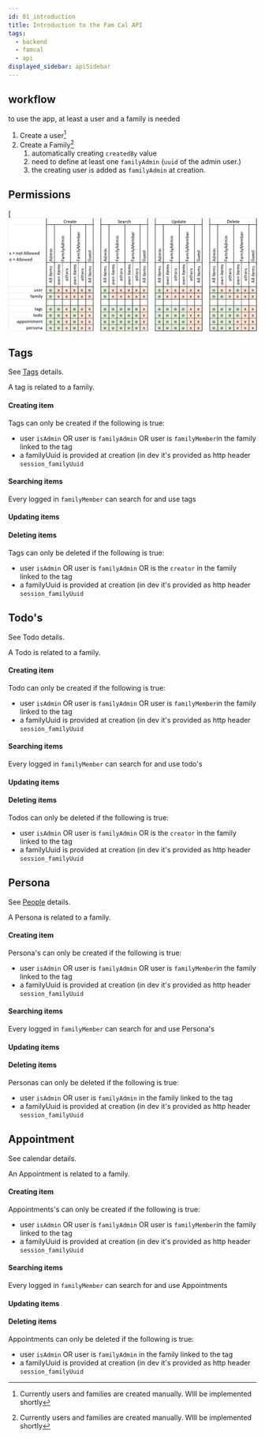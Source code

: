 ```yaml
---
id: 01_introduction
title: Introduction to the Fam Cal API
tags:
  - backend
  - famcal
  - api
displayed_sidebar: apiSidebar
---
```



## workflow

to use the app, at least a user and a family is needed 

1. Create a user[^1]
2. Create a Family[^1]
   1. automatically creating `createdBy` value
   1. need to define at least one `familyAdmin` (`uuid` of the admin user.)
   1. the creating user is added as `familyAdmin` at creation.


## Permissions
[![permissions.png](../../../static/img/permissions.png)



## Tags
See [Tags](tags) details.

A tag is related to a family.

#### Creating item
Tags can only be created if the following is true:
- user `isAdmin`  OR  user is `familyAdmin` OR user is `familyMember`in the family linked to the tag
- a familyUuid is provided at creation (in dev it's provided as http header `session_familyUuid`
#### Searching items
Every logged in `familyMember` can search for and use tags
#### Updating items
#### Deleting items
Tags can only be deleted if the following is true:
- user `isAdmin`  OR  user is `familyAdmin` OR is the `creator` in the family linked to the tag
- a familyUuid is provided at creation (in dev it's provided as http header `session_familyUuid`


## Todo's
See Todo details.

A Todo is related to a family.

#### Creating item
Todo can only be created if the following is true:
- user `isAdmin`  OR  user is `familyAdmin` OR user is `familyMember`in the family linked to the tag
- a familyUuid is provided at creation (in dev it's provided as http header `session_familyUuid`
#### Searching items
Every logged in `familyMember` can search for and use todo's
#### Updating items
#### Deleting items
Todos can only be deleted if the following is true:
- user `isAdmin`  OR  user is `familyAdmin` OR is the `creator` in the family linked to the tag
- a familyUuid is provided at creation (in dev it's provided as http header `session_familyUuid`

## Persona
See [People](people) details.

A Persona is related to a family.
#### Creating item
Persona's can only be created if the following is true:
- user `isAdmin`  OR  user is `familyAdmin` OR user is `familyMember`in the family linked to the tag
- a familyUuid is provided at creation (in dev it's provided as http header `session_familyUuid`
#### Searching items
Every logged in `familyMember` can search for and use Persona's
#### Updating items
#### Deleting items
Personas can only be deleted if the following is true:
- user `isAdmin`  OR  user is `familyAdmin` in the family linked to the tag
- a familyUuid is provided at creation (in dev it's provided as http header `session_familyUuid`

## Appointment
See calendar details.

An Appointment is related to a family.
#### Creating item
Appointments's can only be created if the following is true:
- user `isAdmin`  OR  user is `familyAdmin` OR user is `familyMember`in the family linked to the tag
- a familyUuid is provided at creation (in dev it's provided as http header `session_familyUuid`
#### Searching items
Every logged in `familyMember` can search for and use Appointments
#### Updating items
#### Deleting items
Appointments can only be deleted if the following is true:
- user `isAdmin`  OR  user is `familyAdmin` in the family linked to the tag
- a familyUuid is provided at creation (in dev it's provided as http header `session_familyUuid`

[^1]: Currently users and families are created manually. WIll be implemented shortly